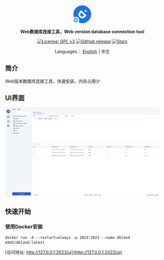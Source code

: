 <p align="center"><a href="https://github.com/m9d2/dbland"><img src="https://github.com/m9d2/store/blob/main/img/logo.png" alt="DBLAND" width="58" /></a></p>
<p align="center"><b>Web数据库连接工具，Web version database connection tool</b></p>
<div align="center">
<p align="center">
  <a href="https://www.gnu.org/licenses/gpl-3.0.html"><img src="https://shields.io/github/license/m9d2/dbland?color=%231890FF" alt="License: GPL v3"></a>
  <a href="https://github.com/m9d2/dbland/releases"><img src="https://img.shields.io/github/v/release/m9d2/dbland" alt="GitHub release"></a>
  <a href="https://github.com/m9d2/dbland"><img src="https://img.shields.io/github/stars/m9d2/dbland?color=%231890FF&style=flat-square" alt="Stars"></a>

Languages： [English](README.md) | 中文
</p>
</div>



## 简介
Web版本数据库连接工具，快速安装，内存占用少

## UI界面

![UI界面](https://github.com/m9d2/store/blob/main/img/iShot_2023-09-15_12.07.03.png)


## 快速开始
### 使用Docker安装

```
docker run -d --restart=always -p 2023:2023 --name dbland m9d2/dbland:latest
```
[访问地址: http://127.0.0.1:2023/ui](http://127.0.0.1:2023/ui)
